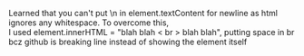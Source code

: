 Learned that you can't put \n in element.textContent for newline as html ignores any whitespace. To overcome this, <br>
I used element.innerHTML = "blah blah < br > blah blah", putting space in br bcz github is breaking line instead of showing the element itself

